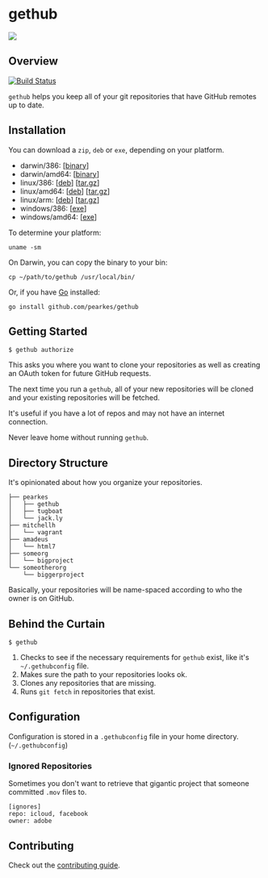 # gethub

![](https://f.cloud.github.com/assets/846194/628834/c1bd5414-d0fe-11e2-8b4e-f8877ea58b59.gif)

## Overview
[![Build Status](https://travis-ci.org/pearkes/gethub.png?branch=master)](https://travis-ci.org/pearkes/gethub)

`gethub` helps you keep all of your git repositories that have GitHub
remotes up to date.

## Installation

You can download a `zip`, `deb` or `exe`, depending on your platform.

- darwin/386: [[binary](http://gethub.jack.ly/0.1.1/darwin_386/gethub_0.1.1_darwin_386.zip)]
- darwin/amd64: [[binary](http://gethub.jack.ly/0.1.1/darwin_amd64/gethub_0.1.1_darwin_amd64.zip)]
- linux/386: [[deb](http://gethub.jack.ly/0.1.1/linux_386/gethub_0.1.1_i386.deb)] [[tar.gz](http://gethub.jack.ly/0.1.1/linux_386/gethub_0.1.1_linux_386.tar.gz)]
- linux/amd64: [[deb](http://gethub.jack.ly/0.1.1/linux_amd64/gethub_0.1.1_amd64.deb)] [[tar.gz](http://gethub.jack.ly/0.1.1/linux_amd64/gethub_0.1.1_linux_amd64.tar.gz)]
- linux/arm: [[deb](http://gethub.jack.ly/0.1.1/linux_arm/gethub_0.1.1_armel.deb)] [[tar.gz](http://gethub.jack.ly/0.1.1/linux_arm/gethub_0.1.1_linux_arm.tar.gz)]
- windows/386: [[exe](http://gethub.jack.ly/0.1.1/windows_386/gethub_0.1.1_windows_386.zip)]
- windows/amd64: [[exe](http://gethub.jack.ly/0.1.1/windows_amd64/gethub_0.1.1_windows_amd64.zip)]

To determine your platform:

    uname -sm

On Darwin, you can copy the binary to your bin:

    cp ~/path/to/gethub /usr/local/bin/

Or, if you have [Go](http://golang.org/) installed:

    go install github.com/pearkes/gethub

## Getting Started

    $ gethub authorize

This asks you where you want to clone your repositories as well
as creating an OAuth token for future GitHub requests.

The next time you run a `gethub`, all of your new repositories
will be cloned and your existing repositories will be fetched.

It's useful if you have a lot of repos and may not have an
internet connection.

Never leave home without running `gethub`.

## Directory Structure

It's opinionated about how you organize your repositories.

    ├── pearkes
    │   ├── gethub
    │   ├── tugboat
    │   └── jack.ly
    ├── mitchellh
    │   └── vagrant
    ├── amadeus
    │   └── html7
    ├── someorg
    │   └── bigproject
    └── someotherorg
        └── biggerproject

Basically, your repositories will be name-spaced according
to who the owner is on GitHub.

## Behind the Curtain

    $ gethub

1. Checks to see if the necessary requirements for `gethub` exist,
like it's `~/.gethubconfig` file.
2. Makes sure the path to your repositories looks ok.
3. Clones any repositories that are missing.
4. Runs `git fetch` in repositories that exist.

## Configuration

Configuration is stored in a `.gethubconfig` file in your home directory.
(`~/.gethubconfig`)

### Ignored Repositories

Sometimes you don't want to retrieve that gigantic project that
someone committed `.mov` files to.

    [ignores]
    repo: icloud, facebook
    owner: adobe

## Contributing

Check out the [contributing guide](CONTRIBUTING.md).
